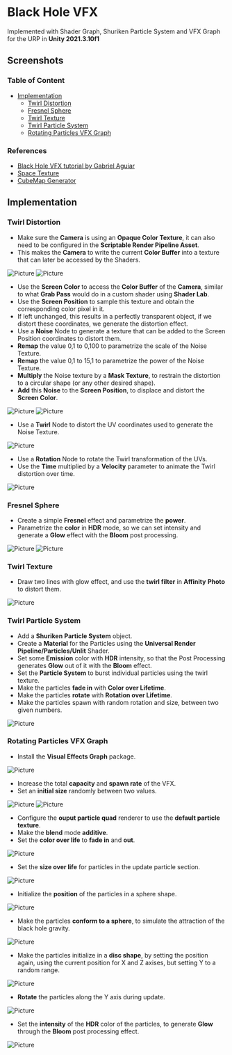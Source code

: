 # Black Hole VFX

Implemented with Shader Graph, Shuriken Particle System and VFX Graph for the URP in **Unity 2021.3.10f1**

## Screenshots

### Table of Content

- [Implementation](#implementation)
  - [Twirl Distortion](#twirl-distortion)
  - [Fresnel Sphere](#fresnel-sphere)
  - [Twirl Texture](#twirl-texture)
  - [Twirl Particle System](#twirl-particle-system)
  - [Rotating Particles VFX Graph](#rotating-particles-vfx-graph)

### References

- [Black Hole VFX tutorial by Gabriel Aguiar](https://www.youtube.com/watch?v=FlE8e1JwVzs)
- [Space Texture](https://unsplash.com/photos/-hI5dX2ObAs)
- [CubeMap Generator](https://jonaszeitler.se/cubemap-toastmap-generator/)

## Implementation

### Twirl Distortion

- Make sure the **Camera** is using an **Opaque Color Texture**, it can also need to be configured in the **Scriptable Render Pipeline Asset**.
- This makes the **Camera** to write the current **Color Buffer** into a texture that can later be accessed by the Shaders.

![Picture](./docs/1.jpg)
![Picture](./docs/2.jpg)

- Use the **Screen Color** to access the **Color Buffer** of the **Camera**, similar to what **Grab Pass** would do in a custom shader using **Shader Lab**.
- Use the **Screen Position** to sample this texture and obtain the corresponding color pixel in it.
- If left unchanged, this results in a perfectly transparent object, if we distort these coordinates, we generate the distortion effect.
- Use a **Noise** Node to generate a texture that can be added to the Screen Position coordinates to distort them.
- **Remap** the value 0,1 to 0,100 to parametrize the scale of the Noise Texture.
- **Remap** the value 0,1 to 15,1 to parametrize the power of the Noise Texture.
- **Multiply** the Noise texture by a **Mask Texture**, to restrain the distortion to a circular shape (or any other desired shape).
- **Add** this **Noise** to the **Screen Position**, to displace and distort the **Screen Color**.

![Picture](./docs/3.jpg)
![Picture](./docs/4.jpg)

- Use a **Twirl** Node to distort the UV coordinates used to generate the Noise Texture.

![Picture](./docs/5.jpg)

- Use a **Rotation** Node to rotate the Twirl transformation of the UVs.
- Use the **Time** multiplied by a **Velocity** parameter to animate the Twirl distortion over time.

![Picture](./docs/6.jpg)

### Fresnel Sphere

- Create a simple **Fresnel** effect and parametrize the **power**.
- Parametrize the **color** in **HDR** mode, so we can set intensity and generate a **Glow** effect with the **Bloom** post processing.

![Picture](./docs/7.jpg)
![Picture](./docs/8.jpg)

### Twirl Texture

- Draw two lines with glow effect, and use the **twirl filter** in **Affinity** **Photo** to distort them.

![Picture](./docs/9.jpg)

### Twirl Particle System

- Add a **Shuriken** **Particle System** object.
- Create a **Material** for the Particles using the **Universal Render Pipeline/Particles/Unlit** Shader.
- Set some **Emission** color with **HDR** intensity, so that the Post Processing generates **Glow** out of it with the **Bloom** effect.
- Set the **Particle System** to burst individual particles using the twirl texture.
- Make the particles **fade in** with **Color over Lifetime**.
- Make the particles **rotate** with **Rotation over Lifetime**.
- Make the particles spawn with random rotation and size, between two given numbers.

![Picture](./docs/10.jpg)

### Rotating Particles VFX Graph

- Install the **Visual Effects Graph** package.

![Picture](./docs/11.jpg)

- Increase the total **capacity** and **spawn rate** of the VFX.
- Set an **initial size** randomly between two values.

![Picture](./docs/12.jpg)
![Picture](./docs/13.jpg)

- Configure the **ouput particle quad** renderer to use the **default particle texture**.
- Make the **blend** mode **additive**.
- Set the **color over life** to **fade in** and **out**.

![Picture](./docs/14.jpg)

- Set the **size over life** for particles in the update particle section.

![Picture](./docs/15.jpg)

- Initialize the **position** of the particles in a sphere shape.

![Picture](./docs/16.jpg)

- Make the particles **conform to a sphere**, to simulate the attraction of the black hole gravity.

![Picture](./docs/17.jpg)

- Make the particles initialize in a **disc shape**, by setting the position again, using the current position for X and Z axises, but setting Y to a random range.

![Picture](./docs/18.jpg)

- **Rotate** the particles along the Y axis during update.

![Picture](./docs/19.jpg)

- Set the **intensity** of the **HDR** color of the particles, to generate **Glow** through the **Bloom** post processing effect.

![Picture](./docs/20.jpg)
